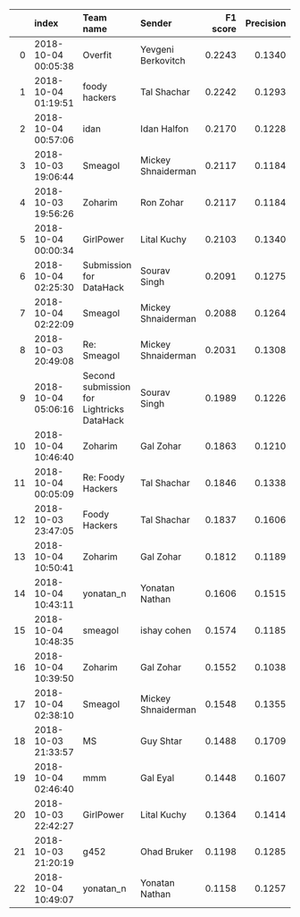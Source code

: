 |    | index               | Team name                                 | Sender             |   F1 score |   Precision |   Recall |
|---:|:--------------------|:------------------------------------------|:-------------------|-----------:|------------:|---------:|
|  0 | 2018-10-04 00:05:38 | Overfit                                   | Yevgeni Berkovitch |     0.2243 |      0.1340 |   0.6878 |
|  1 | 2018-10-04 01:19:51 | foody hackers                             | Tal Shachar        |     0.2242 |      0.1293 |   0.8439 |
|  2 | 2018-10-04 00:57:06 | idan                                      | Idan Halfon        |     0.2170 |      0.1228 |   0.9317 |
|  3 | 2018-10-03 19:06:44 | Smeagol                                   | Mickey Shnaiderman |     0.2117 |      0.1184 |   1.0000 |
|  4 | 2018-10-03 19:56:26 | Zoharim                                   | Ron Zohar          |     0.2117 |      0.1184 |   1.0000 |
|  5 | 2018-10-04 00:00:34 | GirlPower                                 | Lital Kuchy        |     0.2103 |      0.1340 |   0.4878 |
|  6 | 2018-10-04 02:25:30 | Submission for DataHack                   | Sourav Singh       |     0.2091 |      0.1275 |   0.5805 |
|  7 | 2018-10-04 02:22:09 | Smeagol                                   | Mickey Shnaiderman |     0.2088 |      0.1264 |   0.6000 |
|  8 | 2018-10-03 20:49:08 | Re: Smeagol                               | Mickey Shnaiderman |     0.2031 |      0.1308 |   0.4537 |
|  9 | 2018-10-04 05:06:16 | Second submission for Lightricks DataHack | Sourav Singh       |     0.1989 |      0.1226 |   0.5268 |
| 10 | 2018-10-04 10:46:40 | Zoharim                                   | Gal Zohar          |     0.1863 |      0.1210 |   0.4049 |
| 11 | 2018-10-04 00:05:09 | Re: Foody Hackers                         | Tal Shachar        |     0.1846 |      0.1338 |   0.2976 |
| 12 | 2018-10-03 23:47:05 | Foody Hackers                             | Tal Shachar        |     0.1837 |      0.1606 |   0.2146 |
| 13 | 2018-10-04 10:50:41 | Zoharim                                   | Gal Zohar          |     0.1812 |      0.1189 |   0.3805 |
| 14 | 2018-10-04 10:43:11 | yonatan_n                                 | Yonatan Nathan     |     0.1606 |      0.1515 |   0.1707 |
| 15 | 2018-10-04 10:48:35 | smeagol                                   | ishay cohen        |     0.1574 |      0.1185 |   0.2341 |
| 16 | 2018-10-04 10:39:50 | Zoharim                                   | Gal Zohar          |     0.1552 |      0.1038 |   0.3073 |
| 17 | 2018-10-04 02:38:10 | Smeagol                                   | Mickey Shnaiderman |     0.1548 |      0.1355 |   0.1805 |
| 18 | 2018-10-03 21:33:57 | MS                                        | Guy Shtar          |     0.1488 |      0.1709 |   0.1317 |
| 19 | 2018-10-04 02:46:40 | mmm                                       | Gal Eyal           |     0.1448 |      0.1607 |   0.1317 |
| 20 | 2018-10-03 22:42:27 | GirlPower                                 | Lital Kuchy        |     0.1364 |      0.1414 |   0.1317 |
| 21 | 2018-10-03 21:20:19 | g452                                      | Ohad Bruker        |     0.1198 |      0.1285 |   0.1122 |
| 22 | 2018-10-04 10:49:07 | yonatan_n                                 | Yonatan Nathan     |     0.1158 |      0.1257 |   0.1073 |
